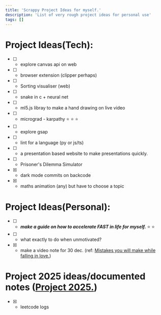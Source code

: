 ```yaml
---
title: 'Scrappy Project Ideas for myself.'
description: 'List of very rough project ideas for personal use'
tags: []
---
```


# Project Ideas(Tech):

- [ ] - explore canvas api on web
- [ ] - browser extension (clipper perhaps)
- [ ] - Sorting visualiser (web)
- [ ] - snake in c + neural net 
- [ ] - ml5.js libray to make a hand drawing on live video
- [ ] - micrograd - karpathy :star: :star: :star:
- [ ] - explore gsap
- [ ] - lint for a language (py or js/ts)
- [ ] - a presentation based website to make presentations quickly.
- [ ] - Prisoner's Dilemma Simulator
- [x] - dark mode commits on backcode
- [x] - maths animation (any) but have to choose a topic

# Project Ideas(Personal):

- [ ] - ***make a guide on how to accelerate FAST in life for myself.*** :star: :star: 
- [ ] - what exactly to do when unmotivated?
- [x] - make a video note for 30 dec. (ref: [Mistakes you will make while falling in love.](https://www.youtube.com/watch?v=BO49MyEPBKg))

# Project 2025 ideas/documented notes ([Project 2025.](https://project2025-alpha.vercel.app/))

- [x] - leetcode logs
